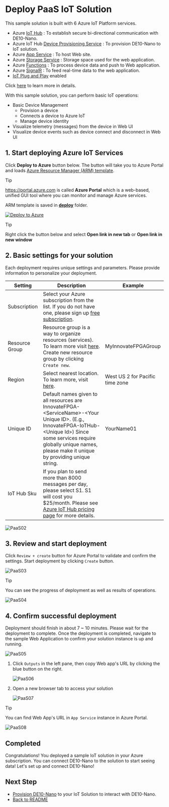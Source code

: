 <!---
date : 9/1/2021
author : Daisuke Nakahara <daisuken@microsoft.com>
reviewer : Berry Tsai <betsai@microsoft.com>; Takehiro Hirai <takehiro.hirai@microsoft.com>
Maintainer : 
title : Azure IoT Sample Solution Deployment
--->

# Deploy PaaS IoT Solution

This sample solution is built with 6 Azure IoT Platform services.

- Azure [IoT Hub](https://azure.microsoft.com/services/iot-hub/) : To establish secure bi-directional communication with DE10-Nano.
- Azure IoT Hub [Device Provisioning Service](https://docs.microsoft.com/azure/iot-dps/about-iot-dps) : To provision DE10-Nano to IoT solution.
- Azure [App Service](https://azure.microsoft.com/services/app-service/) : To host Web site.
- Azure [Storage Service](https://azure.microsoft.com/services/storage/blobs/) : Storage space used for the web application.
- Azure [Functions](https://azure.microsoft.com/services/functions/) : To process device data and push to Web application.
- Azure [SignalR](https://azure.microsoft.com/services/signalr-service/) : To feed real-time data to the web application.
- [IoT Plug and Play](https://aka.ms/iotpnp) enabled

Click [here](PaaS-DeepDive.md) to learn more in details.

With this sample solution, you can perform basic IoT operations:

- Basic Device Management  
  - Provision a device
  - Connects a device to Azure IoT
  - Manage device identity
- Visualize telemetry (messages) from the device in Web UI
- Visualize device events such as device connect and disconnect in Web UI  

## 1. Start deploying Azure IoT Services

Click **Deploy to Azure** button below.  The button will take you to Azure Portal and loads [Azure Resource Manager (ARM) template](https://docs.microsoft.com/azure/azure-resource-manager/templates/overview).  

> [!TIP]  
> <https://portal.azure.com> is called **Azure Portal** which is a web-based, unified GUI tool where you can monitor and manage Azure services.
>
> ARM template is saved in **[deploy](../deploy/azuredeploy.json)** folder.

[![Deploy to Azure](https://aka.ms/deploytoazurebutton)](https://portal.azure.com/#create/Microsoft.Template/uri/https%3A%2F%2Fraw.githubusercontent.com%2Fterasic%2FInnovateFPGA2021%2Fmain%2Fdeploy%2Fazuredeploy.json)

> [!TIP]  
> Right click the button below and select **Open link in new tab** or **Open link in new window**

## 2. Basic settings for your solution

Each deployment requires unique settings and parameters.  Please provide information to personalize your deployment.

| Setting        | Description                                                                                                                                                                                                                                           | Example                        |
|----------------|-------------------------------------------------------------------------------------------------------------------------------------------------------------------------------------------------------------------------------------------------------|--------------------------------|
| Subscription   | Select your Azure subscription from the list.  If you do not have one, please sign up [free subscription](https://azure.microsoft.com/free/).                                                                                                         |                                |
| Resource Group | Resource group is a way to organize resources (services).  To learn more visit [here](/azure/azure-resource-manager/management/manage-resource-groups-portal).  Create new resource group by clicking `Create new`.                                   | MyInnovateFPGAGroup            |
| Region         | Select nearest location.  To learn more, visit [here](https://azure.microsoft.com/global-infrastructure/geographies/#overview).                                                                                                                       | West US 2 for Pacific time zone |
| Unique ID      | Default names given to all resources are InnovateFPGA-&lt;ServiceName&gt;-&lt;Your Unique ID&gt;.  (E.g., InnovateFPGA-IoTHub-&lt;Unique Id&gt;)  Since some services require globally unique names, please make it unique by providing unique string. | YourName01                     |
| IoT Hub Sku    | If you plan to send more than 8000 messages per day, please select S1.  S1 will cost you $25/month.  Please see [Azure IoT Hub pricing page](https://azure.microsoft.com/pricing/details/iot-hub/) for more details.                                  |                                |

![PaaS02](../images/PaaS-02.png)

## 3. Review and start deployment

Click `Review + create` button for Azure Portal to validate and confirm the settings.  Start deployment by clicking `Create` button.

![PaaS03](../images/PaaS-03.png)

> [!TIP]  
> You can see the progress of deployment as well as results of operations.
>
> ![PaaS04](../images/PaaS-04.png)

## 4. Confirm successful deployment

Deployment should finish in about 7 ~ 10 minutes.  Please wait for the deployment to complete.
Once the deployment is completed, navigate to the sample Web Application to confirm your solution instance is up and running.

![PaaS05](../images/PaaS-05.png)

1. Click `Outputs` in the left pane, then copy Web app's URL by clicking the blue button on the right.

    ![PaaS06](../images/PaaS-06.png)

1. Open a new browser tab to access your solution

    ![PaaS07](../images/PaaS-07.png)

> [!TIP]  
> You can find Web App's URL in `App Service` instance in Azure Portal.
>
> ![PaaS08](../images/PaaS-08.png)

## Completed

Congratulations!  You deployed a sample IoT solution in your Azure subscription.  You can connect DE10-Nano to the solution to start seeing data!
Let's set up and connect DE10-Nano!

## Next Step

- [Provision DE10-Nano](PaaS-Provision.md) to your IoT Solution to interact with DE10-Nano.  
- [Back to README](../README.md)
